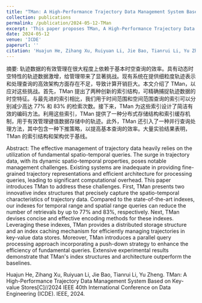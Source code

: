 ```yaml
---
title: "TMan: A High-Performance Trajectory Data Management System Based on Key-value"
collection: publications
permalink: /publication/2024-05-12-TMan
excerpt: 'This paper proposes TMan, A High-Performance Trajectory Data Management System Based on Key-value.'
date: 2024-05-12
venue: 'ICDE'
paperurl: ''
citation: 'Huajun He, Zihang Xu, Ruiyuan Li, Jie Bao, Tianrui Li, Yu Zheng. TraSS: Efficient TMan: A High-Performance Trajectory Data Management System Based on Key-value Stores[C]//2024 IEEE 40th International Conference on Data Engineering (ICDE). IEEE, 2024'
---
```

摘要: 轨迹数据的有效管理在很大程度上依赖于基本时空查询的效率。具有动态时空特性的轨迹数据激增，给管理带来了显著挑战。现有系统在提供细粒度轨迹表示和处理查询的高效架构方面存在不足，导致计算开销巨大。本文介绍了 TMan，以应对这些挑战。首先，TMan 提出了两种创新的索引结构，可精确捕捉轨迹数据的时空特征。与最先进的索引相比，我们用于时间范围和空间范围查询的索引可以分别减少高达 77% 和 83% 的检索次数。接下来，TMan 为这些索引设计了简洁有效的编码方法。利用这些索引，TMan 提供了一种分布式存储结构和索引缓存机制，用于有效管理键值数据存储中的轨迹。此外，TMan 还引入了一种并行查询处理方法，其中包含一种下推策略，以提高基本查询的效率。大量实验结果表明，TMan 的索引结构和架构优于基线。

Abstract: The effective management of trajectory data heavily relies on the utilization of fundamental spatio-temporal queries. The surge in trajectory data, with its dynamic spatio-temporal properties, poses notable management challenges. Existing systems are inadequate in providing fine-grained trajectory representations and efficient architecture for processing queries, leading to significant computational overhead. This paper introduces TMan to address these challenges. First, TMan presents two innovative index structures that precisely capture the spatio-temporal characteristics of trajectory data. Compared to the state-of-the-art indexes, our indexes for temporal range and spatial range queries can reduce the number of retrievals by up to 77\% and 83\%, respectively. Next, TMan devises concise and effective encoding methods for these indexes. Leveraging these indexes, TMan provides a distributed storage structure and an index caching mechanism for efficiently managing trajectories in key-value data stores. Moreover, TMan introduces a parallel query processing approach incorporating a push-down strategy to enhance the efficiency of fundamental queries. Extensive experimental results demonstrate that TMan's index structures and architecture outperform the baselines.

<!-- ![image-20220406191310694](https://huajunge.github.io/academicpages/images/tman.png) -->

Huajun He, Zihang Xu, Ruiyuan Li, Jie Bao, Tianrui Li, Yu Zheng. TMan: A High-Performance Trajectory Data Management System Based on Key-value Stores[C]//2024 IEEE 40th International Conference on Data Engineering (ICDE). IEEE, 2024.
